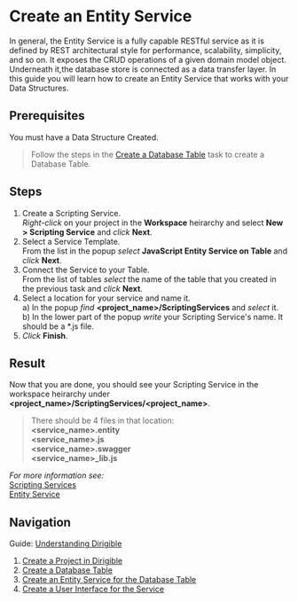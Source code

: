 # Create an Entity Service
In general, the Entity Service is a fully capable RESTful service as it is defined by REST architectural style for performance, scalability, simplicity, and so on. It exposes the CRUD operations of a given domain model object. Underneath it,the database store is connected as a data transfer layer. In this guide you will learn how to create an Entity Service that works with your Data Structures.

## Prerequisites
You must have a Data Structure Created.</br>
> Follow the steps in the [Create a Database Table](https://github.com/dirigiblelabs/curriculum/blob/master/IvoYakov/DirigibleDoc/Guides/CreateDatabaseTable.md) task to create a Database Table.

## Steps
1. Create a Scripting Service.</br>
_Right-click_ on your project in the **Workspace** heirarchy and select **New > Scripting Service** and _click_ **Next**.
2. Select a Service Template.</br>
From the list in the popup _select_ **JavaScript Entity Service on Table** and _click_ **Next**.
3. Connect the Service to your Table.</br>
From the list of tables _select_ the name of the table that you created in the previous task and _click_ **Next**.
4. Select a location for your service and name it.</br>
a) In the popup _find_ **<project_name>/ScriptingServices** and _select_ it.</br>
b) In the lower part of the popup _write_ your Scripting Service's name. It should be a *.js file.
5. _Click_ **Finish**.

## Result
Now that you are done, you should see your Scripting Service in the workspace heirarchy under **<project_name>/ScriptingServices/<project_name>**.</br>
> There should be 4 files in that location:</br>
> **<service_name>.entity**</br>
> **<service_name>.js**</br>
> **<service_name>.swagger**</br>
> **<service_name>_lib.js**</br>

_For more information see:_</br>
[Scripting Services](http://www.dirigible.io/help/scripting_services.html)</br>
[Entity Service](http://www.dirigible.io/help/entity_service.html)

## Navigation
Guide: [Understanding Dirigible](https://github.com/dirigiblelabs/curriculum/edit/master/IvoYakov/DirigibleDoc)
</br>
1. [Create a Project in Dirigible](https://github.com/dirigiblelabs/curriculum/tree/master/IvoYakov/DirigibleDoc/Guides/CreateProject.md)
2. [Create a Database Table](https://github.com/dirigiblelabs/curriculum/tree/master/IvoYakov/DirigibleDoc/Guides/CreateDatabaseTable.md)
3. [Create an Entity Service for the Database Table](https://github.com/dirigiblelabs/curriculum/blob/master/IvoYakov/DirigibleDoc/Guides/CreateEntityService.md)
4. [Create a User Interface for the Service](https://github.com/dirigiblelabs/curriculum/tree/master/IvoYakov/DirigibleDoc/Guides/CreateUserInterface.md)
